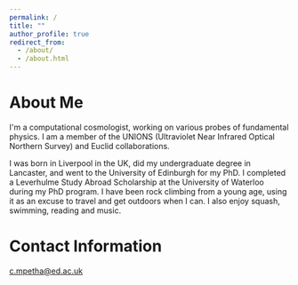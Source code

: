 ```yaml
---
permalink: /
title: ""
author_profile: true
redirect_from: 
  - /about/
  - /about.html
---
```


About Me
======
I'm a computational cosmologist, working on various probes of fundamental physics. I am a member of the UNIONS (Ultraviolet Near Infrared Optical Northern Survey) and Euclid collaborations.

I was born in Liverpool in the UK, did my undergraduate degree in Lancaster, and went to the University of Edinburgh for my PhD. I completed a Leverhulme Study Abroad Scholarship at the University of Waterloo during my PhD program. I have been rock climbing from a young age, using it as an excuse to travel and get outdoors when I can. I also enjoy squash, swimming, reading and music.


Contact Information
======
c.mpetha@ed.ac.uk

